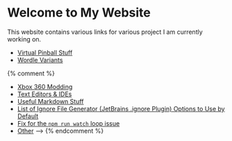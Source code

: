 # Welcome to My Website

This website contains various links for various project I am currently working on.

* [Virtual Pinball Stuff](vpinball)
* [Wordle Variants](wordle-variants)

{% comment %}
* [Xbox 360 Modding](xbox360Modding)
* [Text Editors & IDEs](textEditorsAndIdes)
* [Useful Markdown Stuff](usefulMarkdownStuff)
* [List of Ignore File Generator (JetBrains .ignore Plugin) Options to Use by Default](ignoreFileGeneratorList)
* [Fix for the `npm run watch` loop issue](saasFixedWatchLoop)
* [Other](other) -->
{% endcomment %}
